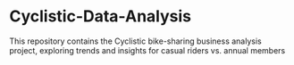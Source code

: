# Cyclistic-Data-Analysis
This repository contains the Cyclistic bike-sharing business analysis project, exploring trends and insights for casual riders vs. annual members

